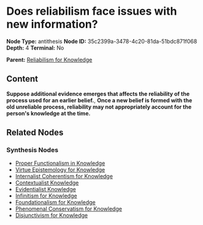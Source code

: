 # Does reliabilism face issues with new information?

**Node Type:** antithesis
**Node ID:** 35c2399a-3478-4c20-81da-51bdc871f068
**Depth:** 4
**Terminal:** No

**Parent:** [Reliabilism for Knowledge](reliabilism-for-knowledge-synthesis-c8b91f77-94a8-4167-b822-e485e7ec5012.md)

## Content

**Suppose additional evidence emerges that affects the reliability of the process used for an earlier belief.**, **Once a new belief is formed with the old unreliable process, reliability may not appropriately account for the person's knowledge at the time.**

## Related Nodes

### Synthesis Nodes

- [Proper Functionalism in Knowledge](proper-functionalism-in-knowledge-synthesis-67e23a39-5da3-47eb-b509-40abaaff9fa2.md)
- [Virtue Epistemology for Knowledge](virtue-epistemology-for-knowledge-synthesis-a6fe3918-c2da-467f-a532-75c790fa78d9.md)
- [Internalist Coherentism for Knowledge](internalist-coherentism-for-knowledge-synthesis-9d7c34c9-a8d2-4ae7-a036-eb38b40f078a.md)
- [Contextualist Knowledge](contextualist-knowledge-synthesis-e2276cfb-1017-4353-a98c-1d841aa1697d.md)
- [Evidentialist Knowledge](evidentialist-knowledge-synthesis-1718655a-8c1d-4a72-b002-d83541c8a3d9.md)
- [Infinitism for Knowledge](infinitism-for-knowledge-synthesis-4a4adc4d-b639-4ab3-9b84-ca019b6416f1.md)
- [Foundationalism for Knowledge](foundationalism-for-knowledge-synthesis-1a008aa4-6214-46b1-a4a4-f77a3bf3126b.md)
- [Phenomenal Conservatism for Knowledge](phenomenal-conservatism-for-knowledge-synthesis-d5930a39-df2c-4597-87db-9b30ad6d1bc2.md)
- [Disjunctivism for Knowledge](disjunctivism-for-knowledge-synthesis-a82e897d-af78-43c8-9b90-a057a1e9df68.md)
